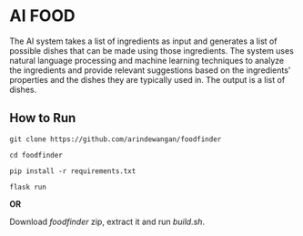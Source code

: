 # AI FOOD
The AI system takes a list of ingredients as input and generates a list of possible dishes that can be made using those ingredients. The system uses natural language processing and machine learning techniques to analyze the ingredients and provide relevant suggestions based on the ingredients' properties and the dishes they are typically used in. The output is a list of dishes.

## How to Run
`git clone https://github.com/arindewangan/foodfinder`

`cd foodfinder`

`pip install -r requirements.txt`

`flask run`

**OR**

Download *foodfinder* zip, extract it and run *build.sh*.
